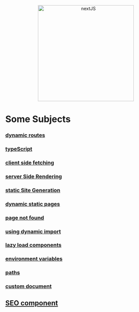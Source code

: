 <P align='center'>
  <img width='300px' src='https://upload.wikimedia.org/wikipedia/commons/thumb/8/8e/Nextjs-logo.svg/1200px-Nextjs-logo.svg.png' alt='nextJS'/>
</p>


# Some Subjects

### [dynamic routes](https://github.com/ismaelsousa/next-js/tree/1adb2f1855f40f3dda42f20e05fccbb61ce4b2d3)
### [typeScript](https://github.com/ismaelsousa/next-js/tree/4b975e49e222b0c4004aec2355019cf28262d3c2)
### [client side fetching](https://github.com/ismaelsousa/next-js/tree/3f2980d66557a3b5c20a5cc3d856ca19f96f08f7)
### [server Side Rendering](https://github.com/ismaelsousa/next-js/tree/f6d50979f0e259cf99e94427987326c885eb80c0)
### [static Site Generation](https://github.com/ismaelsousa/next-js/tree/ddb6ceefa1f46c6cc588a44603331da3dab0420b)
### [dynamic static pages](https://github.com/ismaelsousa/next-js/tree/c2c44c845697b341daf2d4e7ac448f461e1f2d09)
### [page not found](https://github.com/ismaelsousa/next-js/tree/47b942fb0b3f31ce97d078d18a0c0a1719e77f40)
### [using dynamic import](https://github.com/ismaelsousa/next-js/tree/edba378fd938c2459d855c5dec2bc5d4fec62133)
### [lazy load components](https://github.com/ismaelsousa/next-js/tree/40a533067c7c6e5b6763cf89713fd2cf588f6bc3)
### [environment variables](https://github.com/ismaelsousa/next-js/tree/bf0223defa8d85faaca50a11dbecfe765ead8f38)
### [paths](https://github.com/ismaelsousa/next-js/tree/293b3db0f2326a0523de7a31aa33df8e4a9edec0)
### [custom document](https://github.com/ismaelsousa/next-js/tree/de7bda7cdd1923c15e9ba9ea10cd5dcce6bbf9e9)
## [SEO component](https://github.com/ismaelsousa/next-js/tree/f298d2cf52650dd0a4def8518775f1590fe843c9)